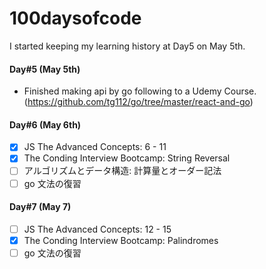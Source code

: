 # 100daysofcode

I started keeping my learning history at Day5 on May 5th.

#### Day#5 (May 5th)

- Finished making api by go following to a Udemy Course. (https://github.com/tg112/go/tree/master/react-and-go)

#### Day#6 (May 6th)

- [x] JS The Advanced Concepts: 6 - 11
- [x] The Conding Interview Bootcamp: String Reversal
- [ ] アルゴリズムとデータ構造: 計算量とオーダー記法
- [ ] go 文法の復習

#### Day#7 (May 7)

- [ ] JS The Advanced Concepts: 12 - 15
- [x] The Conding Interview Bootcamp: Palindromes
- [ ] go 文法の復習
